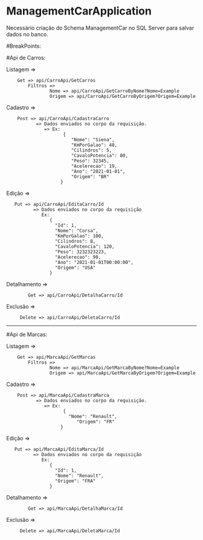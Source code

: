 # ManagementCarApplication

Necessário criação do Schema ManagementCar no SQL Server para salvar dados no banco.

#BreakPoints:

#Api de Carros:

Listagem =>

        Get => api/CarroApi/GetCarros
            Filtros =>
                    Nome => api/CarroApi/GetCarroByNome?Nome=Example
                    Origem => api/CarroApi/GetCarroByOrigem?Origem=Example

Cadastro =>

        Post => api/CarroApi/CadastraCarro 
               => Dados enviados no corpo da requisição.
                  => Ex: 
                         {
                            "Nome": "Siena",
                            "KmPorGalao": 40,
                            "Cilindros": 5,
                            "CavaloPotencia": 80,
                            "Peso": 32345,
                            "Acelerecao": 19,
                            "Ano": "2021-01-01",
                            "Origem": "BR"
                        }
                        
                        
Edição =>

       Put => api/CarroApi/EditaCarro/Id   
              => Dados enviados no corpo da requisição
                 Ex:
                    {
                      "Id": 1,
                      "Nome": "Corsa",
                      "KmPorGalao": 100,
                      "Cilindros": 8,
                      "CavaloPotencia": 120,
                      "Peso": 3232323223,
                      "Acelerecao": 90,
                      "Ano": "2021-01-01T00:00:00",
                      "Origem": "USA"
                    }

Detalhamento =>

            Get => api/CarroApi/DetalhaCarro/Id
            
            
Exclusão =>

         Delete => api/CarroApi/DeletaCarro/Id


-------------------------------------------------------------------------------------------------------------------------------


#Api de Marcas:

Listagem =>

        Get => api/MarcaApi/GetMarcas
            Filtros =>
                    Nome => api/MarcaApi/GetMarcaByNome?Nome=Example
                    Origem => api/MarcaApi/GetMarcaByOrigem?Origem=Example

Cadastro =>

        Post => api/MarcaApi/CadastraMarca 
               => Dados enviados no corpo da requisição.
                  => Ex: 
                         {
                           "Nome": "Renault",
	                          "Origem": "FR"
                        }
                        
                        
Edição =>

       Put => api/MarcaApi/EditaMarca/Id   
              => Dados enviados no corpo da requisição
                 Ex:
                    {
                      "Id": 1,
                      "Nome": "Renault",
                      "Origem": "FRA"
                    }

Detalhamento =>

            Get => api/MarcaApi/DetalhaMarca/Id
            
            
Exclusão =>

         Delete => api/MarcaApi/DeletaMarca/Id
            


                
